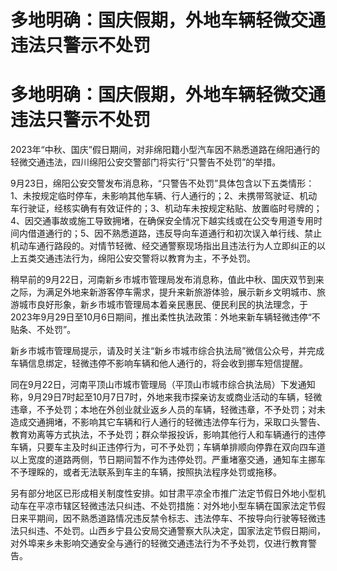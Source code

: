 # 多地明确：国庆假期，外地车辆轻微交通违法只警示不处罚

# 多地明确：国庆假期，外地车辆轻微交通违法只警示不处罚

2023年“中秋、国庆”假日期间，对非绵阳籍小型汽车因不熟悉道路在绵阳通行的轻微交通违法，四川绵阳公安交警部门将实行“只警告不处罚”的举措。

9月23日，绵阳公安交警发布消息称，“只警告不处罚”具体包含以下五类情形：1、未按规定临时停车，未影响其他车辆、行人通行的；2、未携带驾驶证、机动车行驶证，经核实确有有效证件的；3、机动车未按规定粘贴、放置临时号牌的；4、因交通事故或施工导致拥堵，在确保安全情况下越实线或在公交专用道专用时间内借道通行的；5、因不熟悉道路，违反导向车道通行和初次误入单行线、禁止机动车通行路段的。对情节轻微、经交通警察现场指出且违法行为人立即纠正的以上五类交通违法行为，绵阳公安交警将以教育为主，不予处罚。

稍早前的9月22日，河南新乡市城市管理局发布消息称，值此中秋、国庆双节到来之际，为满足外地来新游客停车需求，提升来新旅游体验，展示新乡文明城市、旅游城市良好形象，新乡市城市管理局本着亲民惠民、便民利民的执法理念，于2023年9月29日至10月6日期间，推出柔性执法政策：外地来新车辆轻微违停“不贴条、不处罚”。

新乡市城市管理局提示，请及时关注“新乡市城市综合执法局”微信公众号，并完成车辆信息绑定，轻微违停不影响车辆和他人通行的，将会收到挪车短信提醒。

同在9月22日，河南平顶山市城市管理局（平顶山市城市综合执法局）下发通知称，9月29日7时起至10月7日7时，外地来我市探亲访友或商业活动的车辆，轻微违章，不予处罚；本地在外创业就业返乡人员的车辆，轻微违章，不予处罚；对未造成交通拥堵，不影响其它车辆和行人通行的轻微违法停车行为，采取口头警告、教育劝离等方式执法，不予处罚；群众举报投诉，影响其他行人和车辆通行的违停车辆，只要车主及时纠正违停行为，可不予处罚；车辆单排顺向停靠在双向四车道以上宽度的道路两侧，节日期间暂不作为违停处罚。严重堵塞交通，通知车主挪车不予理睬的，或者无法联系到车主的车辆，按照执法程序处罚或拖移。

另有部分地区已形成相关制度性安排。如甘肃平凉全市推广法定节假日外地小型机动车在平凉市辖区轻微违法只纠违、不处罚措施：对外地小型车辆在国家法定节假日来平期间，因不熟悉道路情况违反禁令标志、违法停车、不按导向行驶等轻微违法只纠违、不处罚。山西乡宁县公安局交通警察大队决定，国家法定节假日期间，对外埠来乡未影响交通安全与通行的轻微交通违法行为不予处罚，仅进行教育警告。

